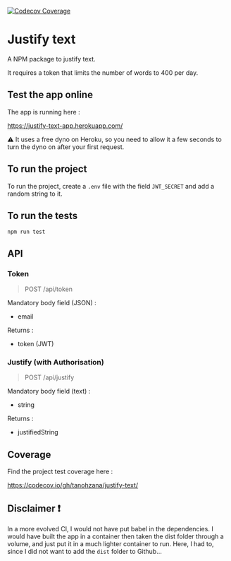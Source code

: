 
[![Codecov Coverage](https://img.shields.io/codecov/c/github/tanohzana/justify-text/&lt;main.svg?style=flat-square)](https://codecov.io/gh/tanohzana/justify-text/)

# Justify text

A NPM package to justify text.

It requires a token that limits the number of words to 400 per day.

## Test the app online

The app is running here :

https://justify-text-app.herokuapp.com/

⚠️ It uses a free dyno on Heroku, so you need to allow it a few seconds to turn the dyno on after your first request.

## To run the project

To run the project, create a `.env` file with the field `JWT_SECRET` and add a random string to it.

## To run the tests

`npm run test`

## API

### Token

> POST /api/token

Mandatory body field (JSON) :

- email

Returns :

- token (JWT)

### Justify (with Authorisation)

> POST /api/justify

Mandatory body field (text) :

- string

Returns :

- justifiedString

## Coverage

Find the project test coverage here :

https://codecov.io/gh/tanohzana/justify-text/

## Disclaimer ❗️

In a more evolved CI, I would not have put babel in the dependencies. I would have built the app in a container then taken the dist folder through a volume, and just put it in a much lighter container to run. Here, I had to, since I did not want to add the `dist` folder to Github...